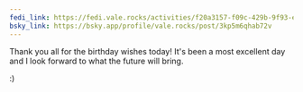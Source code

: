 ```yaml
---
fedi_link: https://fedi.vale.rocks/activities/f20a3157-f09c-429b-9f93-e148f8433e9b
bsky_link: https://bsky.app/profile/vale.rocks/post/3kp5m6qhab72v
---
```


Thank you all for the birthday wishes today! It's been a most excellent day and I look forward to what the future will bring.

:)
